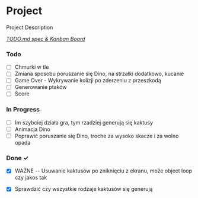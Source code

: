 # Project

Project Description

<em>[TODO.md spec & Kanban Board](https://bit.ly/3fCwKfM)</em>

### Todo

- [ ] Chmurki w tle  
- [ ] Zmiana sposobu poruszanie się Dino, na strzałki dodatkowo, kucanie  
- [ ] Game Over - Wykrywanie kolizji po zderzeniu z przeszkodą  
- [ ] Generowanie ptaków  
- [ ] Score  

### In Progress

- [ ] Im szybciej działa gra, tym rzadziej generują się kaktusy  
- [ ] Animacja Dino  
- [ ] Poprawić poruszanie się Dino, troche za wysoko skacze i za wolno opada  

### Done ✓

- [x] WAŻNE -- Usuwanie kaktusów po zniknięciu z ekranu, może object loop czy jakos tak  
- [x] Sprawdzić czy wszystkie rodzaje kaktusów się generują  

